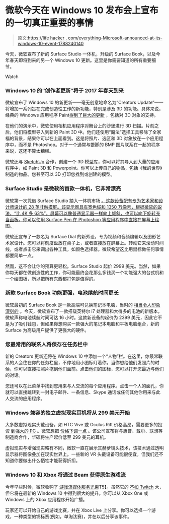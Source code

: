 # 微软今天在 Windows 10 发布会上宣布的一切真正重要的事情

> 原文:[https://life hacker . com/everything-Microsoft-announced-at-its-windows-10-event-1788240140](https://lifehacker.com/everything-microsoft-announced-at-its-windows-10-event-1788240140)

今天，微软宣布了新的 Surface Studio 一体机，升级的 Surface Book，以及今年春天即将到来的另一个 Windows 10 更新。这里是你需要知道的所有重要细节。

Watch

### Windows 10 的“创作者更新”将于 2017 年春天到来

微软宣布了 Windows 10 的新更新——毫无创意地命名为“Creators Update”——将增加一系列旨在完成创造性工作的新功能，特别是涉及 3D 的功能。具体来说，经典的 Windows 应用程序 Paint[得到了巨大的更新](http://gizmodo.com/microsoft-just-announced-a-massive-overhaul-for-paint-1788233948#_ga=1.217989270.1224299049.1454957731) ，包括对 3D 对象的支持。

在他们的演示中，微软使用相机应用程序对舞台上的沙堡进行 3D 扫描。片刻之后，他们将模型导入到新的 Paint 3D 中。他们还使用“魔法”选择工具移除了全家福的背景，结果你可以在上面看到。这是将照片、选区和 3D 对象放在一个应用程序中，而不是 Photoshop。对于一个通常与蹩脚的 BMP 图片联系在一起的程序来说，这还不算太糟糕。

微软还与 [SketchUp](http://www.sketchup.com/) 合作，创建一个 3D 模型库，你可以将其导入到大量的应用程序中，如 Paint 3D 和 Powerpoint。你可以上传自己的物品，包括《我的世界》制造的物品。您甚至可以 3D 打印您找到或创建的模型。

### **Surface Studio 是微软的首款一体机，它非常漂亮**

微软第一次凭借 Surface Studio 踏入一体机市场 [。这款设备配有专为艺术家和设计师设计的 28 英寸触摸屏。该显示器具有宽色域和 1350 万像素，根据微软的说法，“比 4K 多 63%”。屏幕可以像普通显示器一样向上倾斜，也可以向下旋转充当画板。你可以使用 Surface Pen 在 Photoshop 等应用程序中直接在屏幕上绘图。](https://gizmodo.com/microsofts-surface-studio-is-coming-to-replace-the-desk-1788202849)

微软还宣布了一款名为 Surface Dial 的新外设，专为视频和音频编辑以及图形艺术家设计。您可以将刻度盘放在桌子上，或者直接放在屏幕上。转动它来滚动时间线，或者点击它来调出各种工具，如颜色选择器。微软希望这比用鼠标做任何事情都要简单一点。

然而，这不会让你的预算更轻松。Surface Studio 起价 2999 美元。当然，如果你每天都在做创造性的工作，你可能最终会花那么多钱买一个功能强大的台式机和一个绘图板，所以把所有东西都打包是值得的。

### **新款 Surface Book 功能更强，电池续航时间更长**

微软最初的 Surface Book 是一款高端可兑换笔记本电脑，当时的 [相当令人印象深刻的](http://gizmodo.com/microsoft-surface-book-review-so-good-i-might-switch-1737680767) 。今天，微软宣布了一款搭载英特尔 i7 处理器和大得多的电池的新版本，微软声称电池续航时间可达 16 小时。这款新设备的起价为 2399 美元，因此它不是为了吸引钱包，但如果你想购买一款强大的笔记本电脑和平板电脑组合，新的 Surface 为高级用户提供了更强大的硬件。

### **您最常用的联系人将保存在任务栏中**

新的 Creators 更新还将在 Windows 10 中添加一个“人物”栏。在这里，你最常联系的人会住在你的任务栏里，不停地用小图标盯着你。当你想给他们发照片的时候，你可以直接把照片拖到他们面前。点击他们的图标，您可以打开您最近与他们的对话。

您还可以在此菜单中找到您用来与人交流的每个应用程序。点击一个人的面孔，你就可以直接跳转到一封电子邮件、一条信息、Skype 通话或任何其他你用来与此人交流的应用程序。

### Windows 兼容的独立虚拟现实耳机将从 299 美元开始

大多数虚拟现实头戴设备，如 HTC Vive 或 Oculus Rift 价格高昂，需要更多的投资 [到强大的 PC](http://lifehacker.com/learn-how-to-build-a-vr-ready-pc-with-this-guide-1748607692) 。微软想把 [价格下调一点](https://gizmodo.com/microsoft-wants-to-make-vr-cheap-and-easy-with-windows-1788234777) 。该公司宣布将与惠普、戴尔、联想等制造商合作，华硕将生产起价低至 299 美元的耳机。

虚拟现实与增强现实略有不同，微软一直在展示其赫萝镜头技术，该技术通过透明显示器将图像叠加在现实世界上。一些新的 VR 头戴设备可能很便宜，但我们还不知道你要做出什么牺牲才能获得折扣。

### **Windows 10 和 Xbox 将通过 Beam 获得原生游戏流**

今年早些时候，微软收购了 [游戏流媒体服务光束](https://blogs.microsoft.com/blog/2016/08/11/microsoft-acquires-beam-interactive-livestreaming-service/#sm.000ogffa8whaehr11q52bnmn5fkk6)T5】。虽然它的 [不如 Twitch](http://lifehacker.com/how-to-stream-or-record-your-games-for-broadcast-online-1702860349) 大，但它将在最新的 Windows 10 中得到很大的提升。你可以从 Xbox One 或 Windows 上的 Xbox 应用程序开始广播。

玩家还可以开始自己的游戏比赛，并在 Xbox Live 上分享。你可以选择一个游戏，一种类型的锦标赛(例如，单淘汰赛)，并在以后分享该事件。
